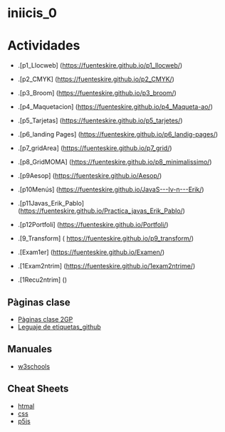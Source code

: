 # iniicis_0

# Actividades
* .[p1_Llocweb] (https://fuenteskire.github.io/p1_llocweb/)
* .[p2_CMYK] (https://fuenteskire.github.io/p2_CMYK/)
* .[p3_Broom] (https://fuenteskire.github.io/p3_broom/)
* .[p4_Maquetacion] (https://fuenteskire.github.io/p4_Maqueta-ao/)
* .[p5_Tarjetas] (https://fuenteskire.github.io/p5_tarjetes/)
* .[p6_landing Pages] (https://fuenteskire.github.io/p6_landig-pages/)
* .[p7_gridArea] (https://fuenteskire.github.io/p7_grid/)
* .[p8_GridMOMA] (https://fuenteskire.github.io/p8_minimalissimo/)
* .[p9Aesop] (https://fuenteskire.github.io/Aesop/)
* .[p10Menús] (https://fuenteskire.github.io/JavaS---Iv-n---Erik/)
* .[p11Javas_Erik_Pablo] (https://fuenteskire.github.io/Practica_javas_Erik_Pablo/)
* .[p12Portfoli] (https://fuenteskire.github.io/Portfoli/)

* .[9_Transform] ( https://fuenteskire.github.io/p9_transform/)
* .[Exam1er] (https://fuenteskire.github.io/Examen/)
* .[1Exam2ntrim] (https://fuenteskire.github.io/1exam2ntrime/)
* .[1Recu2ntrim] ()

## Pàginas clase
* [Pàginas clase 2GP](https://arquesm.github.io/2GP/)
* [Leguaje de etiquetas_github](https://github.com/adam-p/markdown-here/wiki/Markdown-Cheatsheet)

## Manuales
* [w3schools](https://www.w3schools.com/)

## Cheat Sheets
* [htmal](https://websitesetup.org/HTML5-cheat-sheet.pdf)
* [css](https://websitesetup.org/wp-content/uploads/2016/10/wsu-css-cheat-sheet.pdf)
* [p5js](https://github.com/bmoren/p5js-cheat-sheet)
